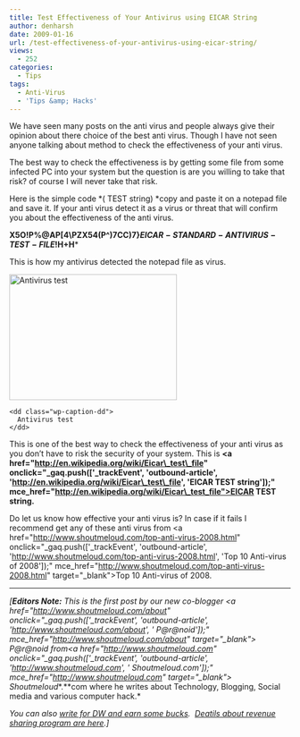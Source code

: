```yaml
---
title: Test Effectiveness of Your Antivirus using EICAR String
author: denharsh
date: 2009-01-16
url: /test-effectiveness-of-your-antivirus-using-eicar-string/
views:
  - 252
categories:
  - Tips
tags:
  - Anti-Virus
  - 'Tips &amp; Hacks'
---
```

We have seen many posts on the anti virus and people always give their opinion about there choice of the best anti virus. Though I have not seen anyone talking about method to check the effectiveness of your anti virus.

The best way to check the effectiveness is by getting some file from some infected PC into your system but the question is are you willing to take that risk? of course I will never take that risk.

Here is the simple code *( TEST string) *copy and paste it on a notepad file and save it. If your anti virus detect it as a virus or threat that will confirm you about the effectiveness of the anti virus.

**X5O!P%@AP[4\PZX54(P^)7CC)7}$EICAR-STANDARD-ANTIVIRUS-TEST-FILE!$H+H***

This is how my antivirus detected the notepad file as virus.

<div class="mceTemp">
  <dl id="attachment_3566" class="wp-caption alignnone" style="width: 310px;">
    <dt class="wp-caption-dt">
      <img class="size-medium wp-image-3566" src="http://cdn.devilsworkshop.org/files/2009/01/antivirus-effectiveness-300x225.jpg" mce_src="http://cdn.devilsworkshop.org/files/2009/01/antivirus-effectiveness-300x225.jpg" alt="Antivirus test" width="300" height="225">
    </dt>
    
    <dd class="wp-caption-dd">
      Antivirus test
    </dd>
  </dl>
</div>

This is one of the best way to check the effectiveness of your anti virus as you don&#8217;t have to risk the security of your system. This is **<a href="http://en.wikipedia.org/wiki/Eicar\_test\_file" onclick="\_gaq.push(['\_trackEvent', 'outbound-article', 'http://en.wikipedia.org/wiki/Eicar\_test\_file', 'EICAR TEST string']);" mce\_href="http://en.wikipedia.org/wiki/Eicar\_test_file">EICAR TEST string</a>.**

Do let us know how effective your anti virus is? In case if it fails I recommend get any of these anti virus from <a href="http://www.shoutmeloud.com/top-anti-virus-2008.html" onclick="\_gaq.push(['\_trackEvent', 'outbound-article', 'http://www.shoutmeloud.com/top-anti-virus-2008.html', 'Top 10 Anti-virus of 2008']);" mce\_href="http://www.shoutmeloud.com/top-anti-virus-2008.html" target="\_blank">Top 10 Anti-virus of 2008</a>.

* * *

*[**Editors Note:** This is the first post by our new co-blogger&nbsp;<a href="http://www.shoutmeloud.com/about" onclick="\_gaq.push(['\_trackEvent', 'outbound-article', 'http://www.shoutmeloud.com/about', ' P@r@noid']);" mce\_href="http://www.shoutmeloud.com/about" target="\_blank"> P@r@noid</a> from<a href="http://www.shoutmeloud.com" onclick="\_gaq.push(['\_trackEvent', 'outbound-article', 'http://www.shoutmeloud.com', ' Shoutmeloud.com']);" mce\_href="http://www.shoutmeloud.com" target="\_blank"> Shoutmeloud**.**com</a> where he writes about Technology, Blogging, Social media and various computer hack.*</p> 

*You can also <a href="http://devilsworkshop.org/join-dw/" mce_href="http://devilsworkshop.org/join-dw/">write for DW and earn some bucks</a>.&nbsp; <a href="http://devilsworkshop.org/join-dw/" mce_href="http://devilsworkshop.org/join-dw/">Deatils about revenue sharing program are here</a>.]*
